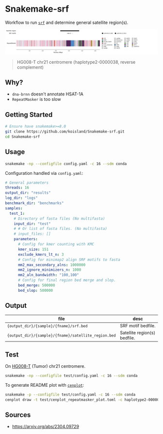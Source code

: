 # Snakemake-srf

Workflow to run [`srf`](https://github.com/lh3/srf) and determine general satellite region(s).

![](test/haplotype2-0000038.png)
> HG008-T chr21 centromere (haplotype2-0000038, reverse complement)

## Why?
* `dna-brnn` doesn't annotate HSAT-1A
* `RepeatMasker` is too slow

## Getting Started
```sh
# Ensure have snakemake>=8.0
git clone https://github.com/koisland/Snakemake-srf.git
cd Snakemake-srf
```

## Usage
```bash
snakemake -np --configfile config.yaml -c 16 --sdm conda
```

Configuration handled via `config.yaml`:
```yaml
# General parameters
threads: 16
output_dir: "results"
log_dir: "logs"
benchmark_dir: "benchmarks"
samples:
  test_1: 
    # Directory of fasta files (No multifasta)
    input_dir: "test"
    # # Or list of fasta files. (No multifasta)
    # input_files: []
    parameters: 
      # Config for kmer counting with KMC
      kmer_size: 151
      exclude_kmers_lt_n: 3
      # Config for minimap2 align SRF motifs to fasta
      mm2_max_secondary_alns: 1000000
      mm2_ignore_minimizers_n: 1000
      mm2_aln_bandwidth: "100,100"
      # Config for final region bed merge and slop.
      bed_merge: 500000
      bed_slop: 500000
```

## Output
|file|desc|
|-|-|
|`{output_dir}/{sample}/{fname}/srf.bed`|SRF motif bedfile.|
|`{output_dir}/{sample}/{fname}/satellite_region.bed`|Satellite region(s) bedfile.|

## Test
On [HG008-T](https://www.nist.gov/programs-projects/cancer-genome-bottle) (Tumor) chr21 centromere.
```sh
snakemake -np --configfile test/config.yaml -c 16 --sdm conda
```

To generate README plot with [`cenplot`](https://github.com/logsdon-lab/CenPlot):
```sh
snakemake -p --configfile test/config.yaml -c 16 --sdm conda
cenplot draw -t test/cenplot_repeatmasker_plot.toml -c haplotype2-0000038
```

## Sources
* https://arxiv.org/abs/2304.09729
